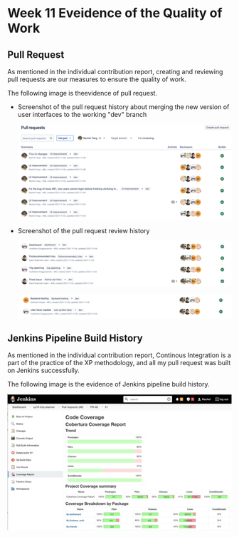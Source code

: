 # **Week 11 Eveidence of the Quality of Work**

## Pull Request

As mentioned in the individual contribution report, creating and reviewing pull requests are our measures to ensure the quality of work. 

The following image is theevidence of pull request.

* Screenshot of the pull request history about merging the new version of user interfaces to the working "dev" branch

  ![PR](https://github.com/RachelYang1999/SOFT3888-Evidence/blob/main/Week12/img/PR.png)

* Screenshot of the pull request review history

  ![Review_PR1](https://github.com/RachelYang1999/SOFT3888-Evidence/blob/main/Week12/img/Review_PR1.png)
  
  ![Review_PR2](https://github.com/RachelYang1999/SOFT3888-Evidence/blob/main/Week12/img/Review_PR2.png)


## Jenkins Pipeline Build History

As mentioned in the individual contribution report, Continous Integration is a part of the practice of the XP methodology, and all my pull request was built on Jenkins successfully.

The following image is the evidence of Jenkins pipeline build history.

![Jenkins_PR48](https://github.com/RachelYang1999/SOFT3888-Evidence/blob/main/Week12/img/Jenkins_PR48.png)

